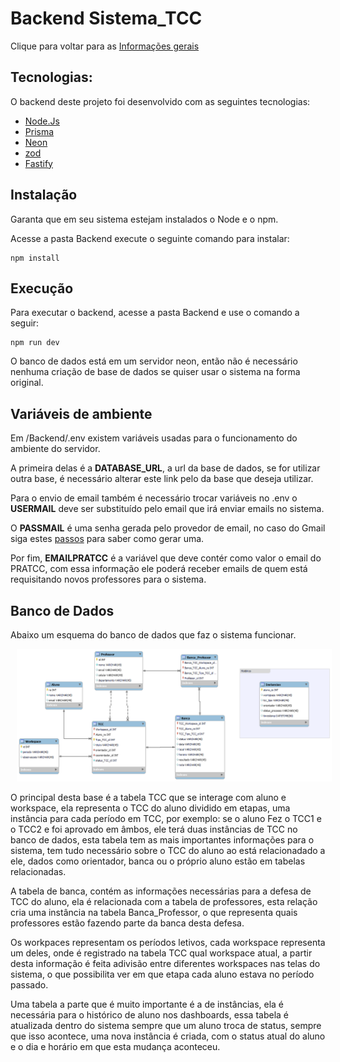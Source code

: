 # Backend Sistema_TCC

Clique para voltar para as 
[Informações gerais](../READ.me)

## Tecnologias:
O backend deste projeto foi desenvolvido com as seguintes tecnologias:

- [Node.Js](https://nodejs.org/en/about)
- [Prisma](https://www.prisma.io)
- [Neon](https://neon.tech)
- [zod](https://zod.dev)
- [Fastify](https://fastify.dev)

## Instalação

Garanta que em seu sistema estejam instalados o Node e o npm.

Acesse a pasta Backend execute o seguinte comando para instalar:
```console
npm install
```

## Execução

Para executar o backend, acesse a pasta Backend e use o comando a seguir:
```console
npm run dev
```

O banco de dados está em um servidor neon, então não é necessário nenhuma criação de base de dados se quiser usar o sistema na forma original.

## Variáveis de ambiente

Em /Backend/.env existem variáveis usadas para o funcionamento do ambiente do servidor.

A primeira delas é a **DATABASE_URL**, a url da base de dados, se for utilizar outra base, é necessário alterar este link pelo da base que deseja utilizar.

Para o envio de email também é necessário trocar variáveis no .env o **USERMAIL** deve ser substituído pelo email que irá enviar emails no sistema. 

O **PASSMAIL** é uma senha gerada pelo provedor de email, no caso do Gmail siga estes [passos](https://support.google.com/accounts/answer/185833?hl=pt-BR) para saber como gerar uma.

Por fim, **EMAILPRATCC** é a variável que deve contér como valor o email do PRATCC, com essa informação ele poderá receber emails de quem está requisitando novos professores para o sistema.


## Banco de Dados
Abaixo um esquema do banco de dados que faz o sistema funcionar.

<img  style="margin: 0 10px;" alt="bd-img" src="assets/Db.png" />

O principal desta base é a tabela TCC que se interage com aluno e workspace, ela representa o TCC do aluno dividido em etapas, uma instância para cada período em TCC, por exemplo: se o aluno Fez o TCC1 e o TCC2 e foi aprovado em âmbos, ele terá duas instâncias de TCC no banco de dados, esta tabela tem as mais importantes informações para o sistema, tem tudo necessário sobre o TCC do aluno ao está relacionadado a ele, dados como orientador, banca ou o próprio aluno estão em tabelas relacionadas.

A tabela de banca, contém as informações necessárias para a defesa de TCC do aluno, ela é relacionada com a tabela de professores, esta relação cria uma instância na tabela Banca_Professor, o que representa quais professores estão fazendo parte da banca desta defesa.

Os workpaces representam os períodos letivos, cada workspace representa um deles, onde é registrado na tabela TCC qual workspace atual, a partir desta informação é feita adivisão entre diferentes workspaces nas telas do sistema, o que possibilita ver em que etapa cada aluno estava no período passado.

Uma tabela a parte que é muito importante é a de instâncias, ela é necessária para o histórico de aluno nos dashboards, essa tabela é atualizada dentro do sistema sempre que um aluno troca de status, sempre que isso acontece, uma nova instância é criada, com o status atual do aluno e o dia e horário em que esta mudança aconteceu.
